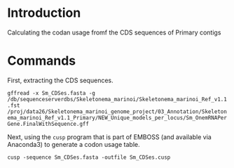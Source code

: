 # Introduction
Calculating the codan usage fromf the CDS sequences of Primary contigs

# Commands
First, extracting the CDS sequences.

`gffread -x Sm_CDSes.fasta -g /db/sequenceserverdbs/Skeletonema_marinoi/Skeletonema_marinoi_Ref_v1.1.fst /proj/data26/Skeletonema_marinoi_genome_project/03_Annotation/Skeletonema_marinoi_Ref_v1.1_Primary/NEW_Unique_models_per_locus/Sm_OnemRNAPerGene.FinalWithSequence.gff`

Next, using the `cusp` program that is part of EMBOSS (and available via Anaconda3) to generate a codon usage table.

`cusp -sequence Sm_CDSes.fasta -outfile Sm_CDSes.cusp`
